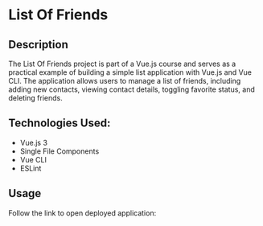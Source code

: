 # List Of Friends

## Description

The List Of Friends project is part of a Vue.js course and serves as a practical example of building a simple list application with Vue.js and Vue CLI. The application allows users to manage a list of friends, including adding new contacts, viewing contact details, toggling favorite status, and deleting friends.

## Technologies Used:

* Vue.js 3
* Single File Components
* Vue CLI
* ESLint

## Usage

Follow the link to open deployed application: 